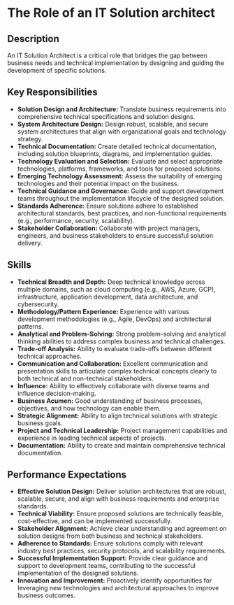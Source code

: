 # The Role of an IT Solution architect

## Description

An IT Solution Architect is a critical role that bridges the gap between business needs and technical implementation by designing and guiding the development of specific solutions.

## Key Responsibilities

-   **Solution Design and Architecture:** Translate business requirements into comprehensive technical specifications and solution designs.
-   **System Architecture Design:** Design robust, scalable, and secure system architectures that align with organizational goals and technology strategy.
-   **Technical Documentation:** Create detailed technical documentation, including solution blueprints, diagrams, and implementation guides.
-   **Technology Evaluation and Selection:** Evaluate and select appropriate technologies, platforms, frameworks, and tools for proposed solutions.
-   **Emerging Technology Assessment:** Assess the suitability of emerging technologies and their potential impact on the business.
-   **Technical Guidance and Governance:** Guide and support development teams throughout the implementation lifecycle of the designed solution.
-   **Standards Adherence:** Ensure solutions adhere to established architectural standards, best practices, and non-functional requirements (e.g., performance, security, scalability).
-   **Stakeholder Collaboration:** Collaborate with project managers, engineers, and business stakeholders to ensure successful solution delivery.

## Skills

-   **Technical Breadth and Depth:** Deep technical knowledge across multiple domains, such as cloud computing (e.g., AWS, Azure, GCP), infrastructure, application development, data architecture, and cybersecurity.
-   **Methodology/Pattern Experience:** Experience with various development methodologies (e.g., Agile, DevOps) and architectural patterns.
-   **Analytical and Problem-Solving:** Strong problem-solving and analytical thinking abilities to address complex business and technical challenges.
-   **Trade-off Analysis:** Ability to evaluate trade-offs between different technical approaches.
-   **Communication and Collaboration:** Excellent communication and presentation skills to articulate complex technical concepts clearly to both technical and non-technical stakeholders.
-   **Influence:** Ability to effectively collaborate with diverse teams and influence decision-making.
-   **Business Acumen:** Good understanding of business processes, objectives, and how technology can enable them.
-   **Strategic Alignment:** Ability to align technical solutions with strategic business goals.
-   **Project and Technical Leadership:** Project management capabilities and experience in leading technical aspects of projects.
-   **Documentation:** Ability to create and maintain comprehensive technical documentation.

## Performance Expectations

-   **Effective Solution Design:** Deliver solution architectures that are robust, scalable, secure, and align with business requirements and enterprise standards.
-   **Technical Viability:** Ensure proposed solutions are technically feasible, cost-effective, and can be implemented successfully.
-   **Stakeholder Alignment:** Achieve clear understanding and agreement on solution designs from both business and technical stakeholders.
-   **Adherence to Standards:** Ensure solutions comply with relevant industry best practices, security protocols, and scalability requirements.
-   **Successful Implementation Support:** Provide clear guidance and support to development teams, contributing to the successful implementation of the designed solutions.
-   **Innovation and Improvement:** Proactively identify opportunities for leveraging new technologies and architectural approaches to improve business outcomes.
